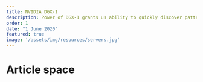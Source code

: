 ```yaml
---
title: NVIDIA DGX-1
description: Power of DGX-1 grants us ability to quickly discover patterns of data and transfer to machine knowledge that lead to solution
order: 1
date: "1 June 2020"
featured: true
image: '/assets/img/resources/servers.jpg'
---
```

# Article space
